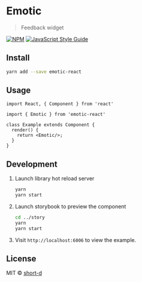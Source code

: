 # Emotic

> Feedback widget

[![NPM](https://img.shields.io/npm/v/emotic.svg)](https://www.npmjs.com/package/emotic) [![JavaScript Style Guide](https://img.shields.io/badge/code_style-standard-brightgreen.svg)](https://standardjs.com)

## Install

```bash
yarn add --save emotic-react
```

## Usage

```tsx
import React, { Component } from 'react'

import { Emotic } from 'emotic-react'

class Example extends Component {
  render() {
    return <Emotic/>;
  }
}
```

## Development

1. Launch library hot reload server
    
   ```bash
   yarn
   yarn start
   ```
   
1. Launch storybook to preview the component
   
   ```bash
   cd ../story
   yarn
   yarn start
   ```
   
1. Visit `http://localhost:6006` to view the example.

## License

MIT © [short-d](https://github.com/short-d)

